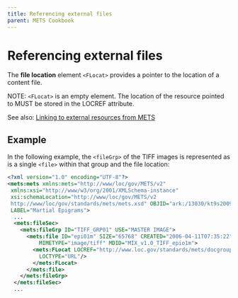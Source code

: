 ```yaml
---
title: Referencing external files
parent: METS Cookbook
---
```

# Referencing external files

The **file location** element `<FLocat>` provides a pointer to the
location of a content file. 

NOTE: `<FLocat>` is an empty element. The location of the resource
pointed to MUST be stored in the LOCREF attribute.

See also: [Linking to external resources from METS](locref.md)

## Example

In the following example, the `<fileGrp>` of the TIFF images is
represented as is a single `<file>` within that group and the file
location:

```xml
<?xml version="1.0" encoding="UTF-8"?>
<mets:mets xmlns:mets="http://www/loc/gov/METS/v2"
 xmlns:xsi="http://www/w3/org/2001/XMLSchema-instance"
 xsi:schemaLocation="http://www/loc/gov/METS/v2
 http://www/loc/gov/standards/mets/mets.xsd" OBJID="ark:/13030/kt9s2009hz"
 LABEL="Martial Epigrams">
  ...
  <mets:fileSec>
    <mets:fileGrp ID="TIFF_GRP01" USE="MASTER IMAGE">
      <mets:file ID="epi01m" SIZE="65768" CREATED="2006-04-11T07:35:22"
          MIMETYPE="image/tiff" MDID="MIX_v1.0_TIFF_epio1m">
        <mets:FLocat LOCREF="http://www.loc.gov/standards/mets/docgroup/full/01.tiff"
          LOCTYPE="URL"/>
        </mets:FLocat>
      </mets:file>
    </mets:fileGrp>
  </mets:fileSec>
  ...
```
